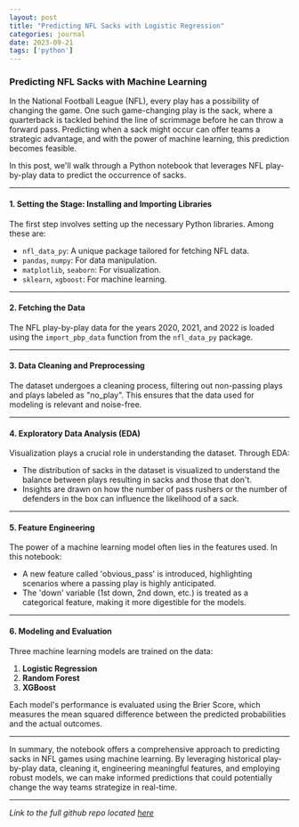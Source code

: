 ```yaml
---
layout: post
title: "Predicting NFL Sacks with Logistic Regression"
categories: journal
date: 2023-09-21
tags: ['python']
---
```


### Predicting NFL Sacks with Machine Learning

In the National Football League (NFL), every play has a possibility of changing the game. One such game-changing play is the sack, where a quarterback is tackled behind the line of scrimmage before he can throw a forward pass. Predicting when a sack might occur can offer teams a strategic advantage, and with the power of machine learning, this prediction becomes feasible.

In this post, we'll walk through a Python notebook that leverages NFL play-by-play data to predict the occurrence of sacks. 

---

#### 1. Setting the Stage: Installing and Importing Libraries

The first step involves setting up the necessary Python libraries. Among these are:
- `nfl_data_py`: A unique package tailored for fetching NFL data.
- `pandas`, `numpy`: For data manipulation.
- `matplotlib`, `seaborn`: For visualization.
- `sklearn`, `xgboost`: For machine learning.

---

#### 2. Fetching the Data

The NFL play-by-play data for the years 2020, 2021, and 2022 is loaded using the `import_pbp_data` function from the `nfl_data_py` package.

---

#### 3. Data Cleaning and Preprocessing

The dataset undergoes a cleaning process, filtering out non-passing plays and plays labeled as "no_play". This ensures that the data used for modeling is relevant and noise-free.

---

#### 4. Exploratory Data Analysis (EDA)

Visualization plays a crucial role in understanding the dataset. Through EDA:
- The distribution of sacks in the dataset is visualized to understand the balance between plays resulting in sacks and those that don't.
- Insights are drawn on how the number of pass rushers or the number of defenders in the box can influence the likelihood of a sack.

---

#### 5. Feature Engineering

The power of a machine learning model often lies in the features used. In this notebook:
- A new feature called 'obvious_pass' is introduced, highlighting scenarios where a passing play is highly anticipated.
- The 'down' variable (1st down, 2nd down, etc.) is treated as a categorical feature, making it more digestible for the models.

---

#### 6. Modeling and Evaluation

Three machine learning models are trained on the data:
1. **Logistic Regression**
2. **Random Forest**
3. **XGBoost**

Each model's performance is evaluated using the Brier Score, which measures the mean squared difference between the predicted probabilities and the actual outcomes.

---

In summary, the notebook offers a comprehensive approach to predicting sacks in NFL games using machine learning. By leveraging historical play-by-play data, cleaning it, engineering meaningful features, and employing robust models, we can make informed predictions that could potentially change the way teams strategize in real-time.

---

*Link to the full github repo located [here]*

[here]: https://github.com/ethantompkins/jupyter-notebooks-fb/blob/main/logistic_regression_sack_prediction.ipynb

